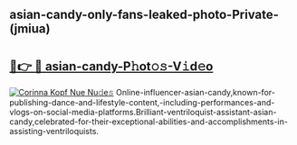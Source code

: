 ## asian-candy-only-fans​-leaked-photo​-Private-(jmiua)


# <h2><a href="https://mediaupload.pro?title=asian-candy&ref=git">🔗👉 🔴 asian-candy-P𝚑ot𝚘𝚜-V𝚒d𝚎o</a></h2>

[![Corinna Kopf Nue Nu𝚍e𝚜](https://i.imgur.com/0qMVB7G.gif)](https://mediaupload.pro?title=asian-candy&ref=git)
Online-influencer-asian-candy,known-for-publishing-dance-and-lifestyle-content,-including-performances-and-vlogs-on-social-media-platforms.Brilliant-ventriloquist-assistant-asian-candy,celebrated-for-their-exceptional-abilities-and-accomplishments-in-assisting-ventriloquists.  